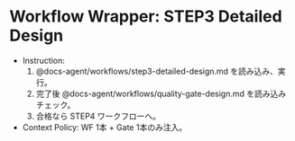 <!-- canonical: docs-agent/workflows/step3-detailed-design.md -->
# Workflow Wrapper: STEP3 Detailed Design

- Instruction:
  1) @docs-agent/workflows/step3-detailed-design.md を読み込み、実行。
  2) 完了後 @docs-agent/workflows/quality-gate-design.md を読み込みチェック。
  3) 合格なら STEP4 ワークフローへ。
- Context Policy: WF 1本 + Gate 1本のみ注入。

